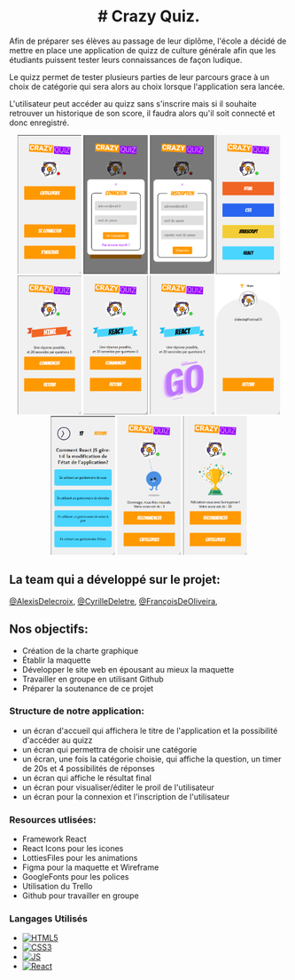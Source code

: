<h1 align="center"> # Crazy Quiz.</h1>

<!-- Improved compatibility of back to top link: See: https://github.com/othneildrew/Best-README-Template/pull/73 -->

Afin de préparer ses élèves au passage de leur diplôme, l'école a décidé de mettre en place une application de quizz de culture générale afin que les étudiants puissent tester leurs connaissances de façon ludique.

Le quizz permet de tester plusieurs parties de leur parcours grace à un choix de catégorie qui sera alors au choix lorsque l'application sera lancée.

L'utilisateur peut accéder au quizz sans s'inscrire mais si il souhaite retrouver un historique de son score, il faudra alors qu'il soit connecté et donc enregistré.

<div align="center"> 
  <img src="src/img/Readme/Screenshot_1.png" alt="Photo de notre application" height="250px" >
  <img src="src/img/Readme/Screenshot_2.png" alt="Photo de notre application" height="250px" >
  <img src="src/img/Readme/Screenshot_11.png" alt="Photo de notre application" height="250px" >
  <img src="src/img/Readme/Screenshot_3.png" alt="Photo de notre application" height="250px" >
  <img src="src/img/Readme/Screenshot_4.png" alt="Photo de notre application" height="250px" >
  <img src="src/img/Readme/Screenshot_5.png" alt="Photo de notre application" height="250px" >
  <img src="src/img/Readme/Screenshot_6.png" alt="Photo de notre application" height="250px" >
  <img src="src/img/Readme/Screenshot_10.png" alt="Photo de notre application" height="250px" >
  <img src="src/img/Readme/Screenshot_7.png" alt="Photo de notre application" height="250px" >
  <img src="src/img/Readme/Screenshot_8.png" alt="Photo de notre application" height="250px" >
  <img src="src/img/Readme/Screenshot_9.png" alt="Photo de notre application" height="250px" >
  </div>
  
  
  ## La team qui a développé sur le projet:

<a href="https://github.com/Alexisdelecroix" alt="lien vers le github de Alexis">@AlexisDelecroix</a>, <a href="https://github.com/CyrilleDeletre" alt="lien vers le github de Cyrille">@CyrilleDeletre</a>, <a href="https://github.com/fradeol" alt="lien vers le github de François">@FrançoisDeOliveira</a>,

## Nos objectifs: 

<ul>
<li>Création de la charte graphique</li>
<li>Établir la maquette</li>
<li>Développer le site web en épousant au mieux la maquette</li>
<li>Travailler en groupe en utilisant Github</li>
<li>Préparer la soutenance de ce projet</li>
</ul>

### Structure de notre application:

<ul>
<li>un écran d'accueil qui affichera le titre de l'application et la possibilité d'accéder au quizz</li>
<li>un écran qui permettra de choisir une catégorie</li>
<li>un écran, une fois la catégorie choisie, qui affiche la question, un timer de 20s et 4 possibilités de réponses</li>
<li>un écran qui affiche le résultat final</li>
<li>un écran pour visualiser/éditer le proil de l'utilisateur</li>
<li>un écran pour la connexion et l'inscription de l'utilisateur</li>
</ul>

### Resources utlisées: 

<ul>
<li>Framework React</li>
<li>React Icons pour les icones</li>
<li>LottiesFiles pour les animations</li>
<li>Figma pour la maquette et Wireframe</li>
<li>GoogleFonts pour les polices</li>
<li>Utilisation du Trello</li>
<li>Github pour travailler en groupe</li>
</ul>

### Langages Utilisés

* [![HTML5][html.com]][html-url]
* [![CSS3][css.com]][css-url]
* [![JS][js.com]][js-url]
* [![React][react.com]][react-url]


[html.com]: https://img.shields.io/badge/html5-%23E34F26.svg?style=for-the-badge&logo=html5&logoColor=white
[html-url]: https://html.com/
[css.com]: https://img.shields.io/badge/css3-%231572B6.svg?style=for-the-badge&logo=css3&logoColor=white
[css-url]: https://www.w3.org/Style/CSS/
[react.com]: https://img.shields.io/badge/React-20232A?style=for-the-badge&logo=react&logoColor=61DAFB
[react-url]: https://fr.reactjs.org/
[js.com]: https://img.shields.io/badge/JavaScript-323330?style=for-the-badge&logo=javascript&logoColor=F7DF1E
[js-url]: https://developer.mozilla.org/fr/docs/Web/JavaScript
[sass.com]: https://img.shields.io/badge/SASS-hotpink.svg?style=for-the-badge&logo=SASS&logoColor=white
[sass-url]: https://sass-lang.com/
